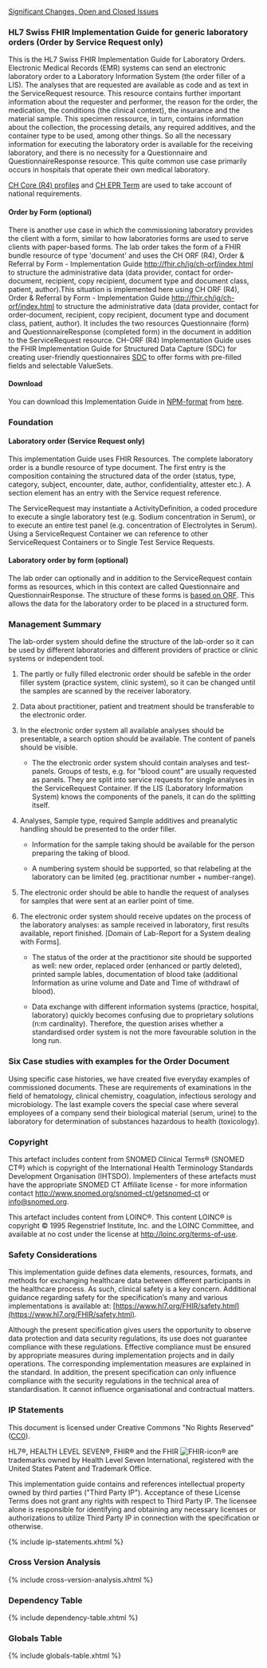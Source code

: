 <!-- markdownlint-disable MD001 MD033 MD041 -->

<div markdown="1" class="stu-note">

  <a href="changelog.html">Significant Changes, Open and Closed Issues</a>

</div>

### HL7 Swiss FHIR Implementation Guide for generic laboratory orders (Order by Service Request only)

This is the HL7 Swiss FHIR Implementation Guide for Laboratory Orders. Electronic Medical Records (EMR) systems can send an electronic laboratory order to a Laboratory Information System (the order filler of a LIS). The analyses that are requested are available as code and as text in the ServiceRequest resource. This resource contains further important information about the requester and performer, the reason for the order, the medication, the conditions (the clinical context), the insurance and the material sample. This specimen ressource, in turn, contains information about the collection, the processing details, any required additives, and the container type to be used, among other things. So all the necessary information for executing the laboratory order is available for the receiving laboratory, and there is no necessity for a Questionnaire and QuestionnaireResponse resource. This quite common use case primarily occurs in hospitals that operate their own medical laboratory.

[CH Core (R4) profiles](https://fhir.ch/ig/ch-core/index.html) and [CH EPR Term](https://fhir.ch/ig/ch-epr-term/2.0.9/index.html) are used to take account of national requirements.

#### Order by Form (optional)

There is another use case in which the commissioning laboratory provides the client with a form, similar to how laboratories forms are used to serve clients with paper-based forms. The lab order takes the form of a FHIR bundle resource of type 'document' and uses the CH ORF (R4), Order & Referral by Form - Implementation Guide <http://fhir.ch/ig/ch-orf/index.html> to structure the administrative data (data provider, contact for order-document, recipient, copy recipient, document type and document class, patient, author).This situation is implemented here using CH ORF (R4), Order & Referral by Form - Implementation Guide <http://fhir.ch/ig/ch-orf/index.html> to structure the administrative data (data provider, contact for order-document, recipient, copy recipient, document type and document class, patient, author). It includes the two resources Questionnaire (form) and QuestionnaireResponse (completed form) in the document in addition to the ServiceRequest resource. CH-ORF (R4) Implementation Guide uses the FHIR Implementation Guide for Structured Data Capture (SDC) for creating user-friendly questionnaires [SDC](https://build.fhir.org/ig/HL7/sdc/index.html) to offer forms with pre-filled fields and selectable ValueSets.

#### Download

You can download this Implementation Guide in [NPM-format](https://confluence.hl7.org/display/FHIR/NPM+Package+Specification) from [here](https://fhir.ch/ig/ch-lab-order/package.tgz).

### Foundation

#### Laboratory order (Service Request only)

This implementation Guide uses FHIR Resources. The complete laboratory order is a bundle resource of type document. The first entry is the composition containing the structured data of the order (status, type, category, subject, encounter, date, author, confidentiality, attester etc.). A section element has an entry with the Service request reference.

The ServiceRequest may instantiate a ActivityDefinition, a coded procedure to execute a single laboratory test (e.g. Sodium concentration in Serum), or to execute an entire test panel (e.g. concentration of Electrolytes in Serum). Using a ServiceRequest Container we can reference to other ServiceRequest Containers or to Single Test Service Requests.

#### Laboratory order by form (optional)

The lab order can optionally and in addition to the ServiceRequest contain forms as resources, which in this context are called Questionnaire and QuestionnairResponse. The structure of these forms is [based on ORF](http://fhir.ch/ig/ch-orf/ImplementationGuide/ch.fhir.ig.ch-orf). This allows the data for the laboratory order to be placed in a structured form.

### Management Summary

The lab-order system should define the structure of the lab-order so it can be used by different laboratories and different providers of practice or clinic systems or independent tool.

1. The partly or fully filled electronic order should be safeble in the order filler system (practice system, clinic system), so it can be changed until the samples are scanned by the receiver laboratory.

2. Data about practitioner, patient and treatment should be transferable to the electronic order.

3. In the electronic order system all available analyses should be presentable, a search option should be available. The content of panels should be visible.
   * The the electronic order system should contain analyses and test-panels. Groups of tests, e.g. for "blood count" are usually requested as panels. They are split into service requests for single analyses in the ServiceRequest Container. If the LIS (Laboratory Information System) knows the components of the panels, it can do the splitting itself.

4. Analyses, Sample type, required Sample additives and preanalytic handling should be presented to the order filler.

   * Information for the sample taking should be available for the person preparing the taking of blood.

   * A numbering system should be supported, so that relabeling at the laboratory can be limited (eg. practitionar number + number-range).

5. The electronic order should be able to handle the request of analyses for samples that were sent at an earlier point of time.

6. The electronic order system should receive updates on the process of the laboratory analyses: as sample received in laboratory, first results available, report finished. [Domain of Lab-Report for a System dealing with Forms].

   * The status of the order at the practitionor site should be supported as well: new order, replaced order (enhanced or partly deleted), printed sample lables, documentation of blood take (additional Information as urine volume and Date and Time of withdrawl of blood).

   * Data exchange with different information systems (practice, hospital, laboratory) quickly becomes confusing due to proprietary solutions (n:m cardinality). Therefore, the question arises whether a standardised order system is not the more favourable solution in the long run.

### Six Case studies with examples for the Order Document

Using specific case histories, we have created five everyday examples of commissioned documents. These are requirements of examinations in the field of hematology, clinical chemistry, coagulation, infectious serology and microbiology. The last example covers the special case where several employees of a company send their biological material (serum, urine) to the laboratory for determination of substances hazardous to health (toxicology).

### Copyright

This artefact includes content from SNOMED Clinical Terms&reg; (SNOMED CT&reg;) which is copyright of the International Health Terminology Standards Development Organisation (IHTSDO). Implementers of these artefacts must have the appropriate SNOMED CT Affiliate license - for more information contact <http://www.snomed.org/snomed-ct/getsnomed-ct> or <info@snomed.org>.

This artefact includes content from LOINC®. This content LOINC® is copyright © 1995 Regenstrief Institute, Inc. and the LOINC Committee, and available at no cost under the license at <http://loinc.org/terms-of-use>.

### Safety Considerations

This implementation guide defines data elements, resources, formats, and methods for exchanging healthcare data between different participants in the healthcare process. As such, clinical safety is a key concern. Additional guidance regarding safety for the specification’s many and various implementations is available at: [https://www.hl7.org/FHIR/safety.html](https://www.hl7.org/FHIR/safety.html).

Although the present specification gives users the opportunity to observe data protection and data security regulations, its use does not guarantee compliance with these regulations. Effective compliance must be ensured by appropriate measures during implementation projects and in daily operations. The corresponding implementation measures are explained in the standard.
In addition, the present specification can only influence compliance with the security regulations in the technical area of standardisation. It cannot influence organisational and contractual matters.

### IP Statements

This document is licensed under Creative Commons "No Rights Reserved" ([CC0](https://creativecommons.org/publicdomain/zero/1.0/)).

HL7®, HEALTH LEVEL SEVEN®, FHIR® and the FHIR <img src="icon-fhir-16.png" alt="FHIR-icon" style="float: none; margin: 0px; padding: 0px; vertical-align: bottom"/>&reg; are trademarks owned by Health Level Seven International, registered with the United States Patent and Trademark Office.

This implementation guide contains and references intellectual property owned by third parties ("Third Party IP"). Acceptance of these License Terms does not grant any rights with respect to Third Party IP. The licensee alone is responsible for identifying and obtaining any necessary licenses or authorizations to utilize Third Party IP in connection with the specification or otherwise.

{% include ip-statements.xhtml %}

### Cross Version Analysis

{% include cross-version-analysis.xhtml %}

### Dependency Table

{% include dependency-table.xhtml %}

### Globals Table

{% include globals-table.xhtml %}
